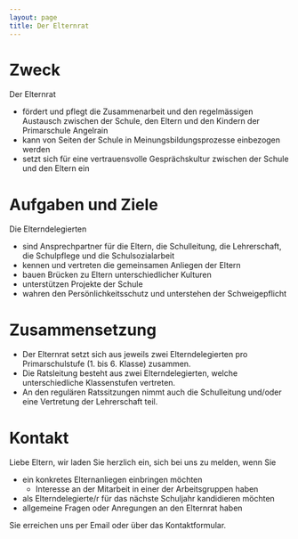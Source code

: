 ```yaml
---
layout: page
title: Der Elternrat
---
```


# Zweck

Der Elternrat

- fördert und pflegt die Zusammenarbeit und den regelmässigen Austausch zwischen der Schule, den Eltern und den Kindern der Primarschule Angelrain
- kann von Seiten der Schule in Meinungsbildungsprozesse einbezogen werden
- setzt sich für eine vertrauensvolle Gesprächskultur zwischen der Schule und den Eltern ein

# Aufgaben und Ziele

Die Elterndelegierten

- sind Ansprechpartner für die Eltern, die Schulleitung, die Lehrerschaft, die Schulpflege und die Schulsozialarbeit
- kennen und vertreten die gemeinsamen Anliegen der Eltern
- bauen Brücken zu Eltern unterschiedlicher Kulturen
- unterstützen Projekte der Schule
- wahren den Persönlichkeitsschutz und unterstehen der Schweigepflicht

# Zusammensetzung
- Der Elternrat setzt sich aus jeweils zwei Elterndelegierten pro Primarschulstufe (1. bis 6. Klasse) zusammen. 
- Die Ratsleitung besteht aus zwei Elterndelegierten, welche unterschiedliche Klassenstufen vertreten.
- An den regulären Ratssitzungen nimmt auch die Schulleitung und/oder eine Vertretung der Lehrerschaft teil.

# Kontakt

Liebe Eltern, wir laden Sie herzlich ein, sich bei uns zu melden, wenn Sie

- ein konkretes Elternanliegen einbringen möchten
  - Interesse an der Mitarbeit in einer der Arbeitsgruppen haben
- als Elterndelegierte/r für das nächste Schuljahr kandidieren möchten
- allgemeine Fragen oder Anregungen an den Elternrat haben

Sie erreichen uns per Email oder über das Kontaktformular.

